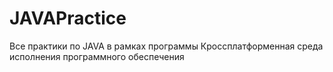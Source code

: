 # JAVAPractice
Все практики по JAVA в рамках программы Кроссплатформенная среда исполнения программного обеспечения
